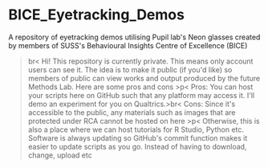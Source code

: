 # BICE_Eyetracking_Demos
A repository of eyetracking demos utilising Pupil lab's Neon glasses created by members of SUSS's Behavioural Insights Centre of Excellence (BICE)
>br<
Hi! This repository is currently private. This means only account users can see it. The idea is to make it public (if you'd like) so members of public can view works and output produced by the future Methods Lab. Here are some pros and cons >p<
Pros: You can host your scripts here on GitHub such that any platform may access it. I'll demo an experiment for you on Qualtrics.>br<
Cons: Since it's accessible to the public, any materials such as images that are protected under RCA cannot be hosted on here >p<
>Otherwise, this is also a place where we can host tutorials for R Studio, Python etc. Software is always updating so GitHub's commit function makes it easier to update scripts as you go. Instead of having to download, change, upload etc
